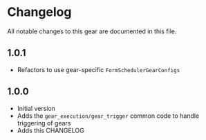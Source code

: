 # Changelog

All notable changes to this gear are documented in this file.

## 1.0.1

* Refactors to use gear-specific `FormSchedulerGearConfigs`

## 1.0.0

* Initial version
* Adds the `gear_execution/gear_trigger` common code to handle triggering of gears
* Adds this CHANGELOG
